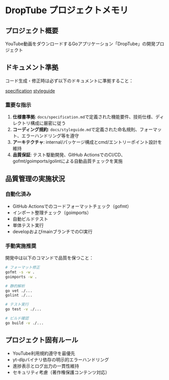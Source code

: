 # DropTube プロジェクトメモリ

## プロジェクト概要
YouTube動画をダウンロードするGoアプリケーション「DropTube」の開発プロジェクト

## ドキュメント準拠
コード生成・修正時は必ず以下のドキュメントに準拠すること：

[specification](docs/specification.md)
[styleguide](docs/styleguide.md)

### 重要な指示
1. **仕様書準拠**: `docs/specification.md`で定義された機能要件、技術仕様、ディレクトリ構成に厳密に従う
2. **コーディング規約**: `docs/styleguide.md`で定義された命名規則、フォーマット、エラーハンドリング等を遵守
3. **アーキテクチャ**: internal/パッケージ構成とcmd/エントリーポイント設計を維持
4. **品質保証**: テスト駆動開発、GitHub ActionsでのCI/CD、gofmt/goimports/golintによる自動品質チェックを実施

## 品質管理の実施状況
### 自動化済み
- GitHub Actionsでのコードフォーマットチェック（gofmt）
- インポート整理チェック（goimports）
- 自動ビルドテスト
- 単体テスト実行
- developおよびmainブランチでのCI実行

### 手動実施推奨
開発中は以下のコマンドで品質を保つこと：
```bash
# フォーマット修正
gofmt -s -w .
goimports -w .

# 静的解析
go vet ./...
golint ./...

# テスト実行
go test -v ./...

# ビルド確認
go build -v ./...
```

## プロジェクト固有ルール
- YouTube利用規約遵守を最優先
- yt-dlpバイナリ依存の明示的エラーハンドリング
- 進捗表示とログ出力の一貫性維持
- セキュリティ考慮（著作権保護コンテンツ対応）